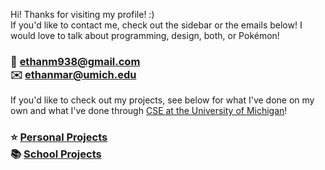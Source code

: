 Hi! Thanks for visiting my profile! :)<br>
If you'd like to contact me, check out the sidebar or the emails below! I would love to talk about programming, design, both, or Pokémon!

### 💌 ethanm938@gmail.com<br>✉️ ethanmar@umich.edu

If you'd like to check out my projects, see below for what I've done on my own and what I've done through [CSE at the University of Michigan](https://cse.engin.umich.edu)!

### ⭐️ [Personal Projects](https://github.com/BaBingoBango/BaBingoBango/blob/main/personal%20projects.md)<br>📚 [School Projects](https://github.com/BaBingoBango/BaBingoBango/blob/main/school%20projects.md)

<!---
BaBingoBango/BaBingoBango is a ✨ special ✨ repository because its `README.md` (this file) appears on your GitHub profile.
You can click the Preview link to take a look at your changes.
--->
